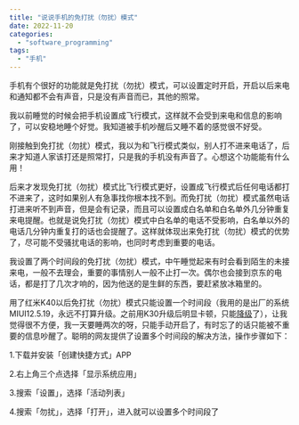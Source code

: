 ```yaml
---
title: "说说手机的免打扰（勿扰）模式"
date: 2022-11-20
categories: 
  - "software_programming"
tags: 
  - "手机"
---
```


手机有个很好的功能就是免打扰（勿扰）模式，可以设置定时开启，开启以后来电和通知都不会有声音，只是没有声音而已，其他的照常。

我以前睡觉的时候会把手机设置成飞行模式，这样就不会受到来电和信息的影响了，可以安稳地睡个好觉。我知道被手机吵醒后又睡不着的感觉很不好受。

刚接触到免打扰（勿扰）模式，我以为和飞行模式类似，别人打不进来电话了，后来才知道人家该打还是照常打，只是我的手机没有声音了。心想这个功能能有什么用！

后来才发现免打扰（勿扰）模式比飞行模式更好，设置成飞行模式后任何电话都打不进来了，这时如果别人有急事找你根本找不到。而免打扰（勿扰）模式虽然电话打进来听不到声音，但是会有记录，而且可以设置成白名单和白名单外几分钟重复来电提醒。也就是说免打扰（勿扰）模式中白名单的电话不受影响，白名单以外的电话几分钟内重复打的话也会提醒了。这样就体现出来免打扰（勿扰）模式的优势了，尽可能不受骚扰电话的影响，也同时考虑到重要的电话。

我设置了两个时间段的免打扰（勿扰）模式，中午睡觉起来有时会看到陌生的未接来电，一般不去理会，重要的事情别人一般不止打一次。偶尔也会接到京东的电话，都是打了几次才响的，因为他送的是生鲜的东西，要赶紧放冰箱里的。

用了红米K40以后免打扰（勿扰）模式只能设置一个时间段（我用的是出厂的系统MIUI12.5.19，永远不打算升级。之前用K30升级后明显卡顿，只能[降级](https://www.jfsay.com/archives/1704.html)了），让我觉得很不方便，我一天要睡两次的呀，只能手动开启了，有时忘了的话只能被不重要的信息吵醒了。聪明的网友提供了设置多个时间段的解决方法，操作步骤如下：

1.下载并安装「创建快捷方式」APP

2.右上角三个点选择「显示系统应用」

3.搜索「设置」，选择「活动列表」

4.搜索「勿扰」，选择「打开」，进入就可以设置多个时间段了
